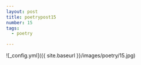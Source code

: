 ```yaml
---
layout: post
title: poetrypost15
number: 15
tags:
  - poetry

---
```




![_config.yml]({{ site.baseurl }}/images/poetry/15.jpg)

